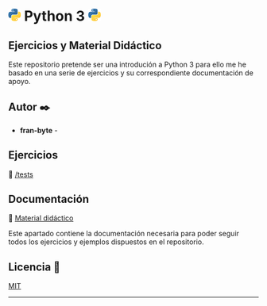 # <img src="mdArchives/py.png"/> Python 3 <img src="mdArchives/py.png"/>
## Ejercicios y Material Didáctico

Este repositorio pretende ser una introdución a Python 3 para ello me he basado en una serie de ejercicios y su correspondiente documentación de apoyo.
## Autor ✒️
* **fran-byte** -
## Ejercicios
:open_file_folder: [/tests](/tests)
## Documentación
:book: [Material didáctico](/documentation/mat.md)

Este apartado contiene la documentación necesaria para poder seguir todos los ejercicios y ejemplos dispuestos en el repositorio.
## Licencia 📄
[MIT](https://choosealicense.com/licenses/mit/)

---
